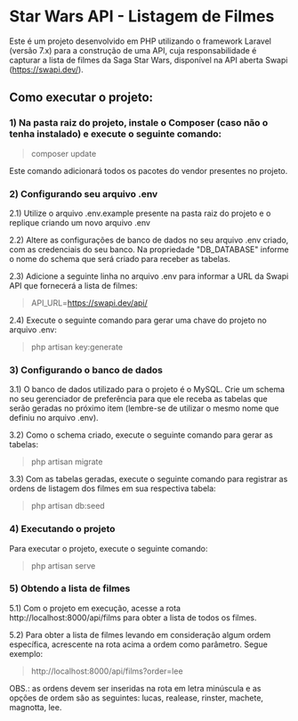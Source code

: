 
# Star Wars API - Listagem de Filmes

Este é um projeto desenvolvido em PHP utilizando o framework Laravel (versão 7.x) para a construção de uma API, cuja responsabilidade é capturar a lista de filmes da Saga Star Wars, disponível na API aberta Swapi (https://swapi.dev/).

## Como executar o projeto:

### 1) Na pasta raiz do projeto, instale o Composer (caso não o tenha instalado) e execute o seguinte comando:

> composer update

Este comando adicionará todos os pacotes do vendor presentes no projeto.

### 2) Configurando seu arquivo .env

2.1) Utilize o arquivo .env.example presente na pasta raiz do projeto e o replique criando um novo arquivo .env

2.2) Altere as configurações de banco de dados no seu arquivo .env criado, com as credenciais do seu banco. Na propriedade "DB_DATABASE" informe o nome do schema que será criado para receber as tabelas.

2.3) Adicione a seguinte linha no arquivo .env para informar a URL da Swapi API que fornecerá a lista de filmes:

> API_URL=https://swapi.dev/api/

2.4) Execute o seguinte comando para gerar uma chave do projeto no arquivo .env:

> php artisan key:generate

### 3) Configurando o banco de dados

3.1) O banco de dados utilizado para o projeto é o MySQL. Crie um schema no seu gerenciador de preferência para que ele receba as tabelas que serão geradas no próximo item (lembre-se de utilizar o mesmo nome que definiu no arquivo .env).

3.2) Como o schema criado, execute o seguinte comando para gerar as tabelas:

> php artisan migrate

3.3) Com as tabelas geradas, execute o seguinte comando para registrar as ordens de listagem dos filmes em sua respectiva tabela:

> php artisan db:seed

### 4) Executando o projeto

Para executar o projeto, execute o seguinte comando:

> php artisan serve

### 5) Obtendo a lista de filmes

5.1) Com o projeto em execução, acesse a rota http://localhost:8000/api/films para obter a lista de todos os filmes.

5.2) Para obter a lista de filmes levando em consideração algum ordem específica, acrescente na rota acima a ordem como parâmetro. Segue exemplo:

> http://localhost:8000/api/films?order=lee

OBS.: as ordens devem ser inseridas na rota em letra minúscula e as opções de ordem são as seguintes: lucas, realease, rinster, machete, magnotta, lee.

